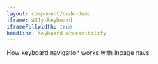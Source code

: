 ```yaml
---
layout: component/code-demo
iframe: a11y-keyboard
iframeFullwidth: true
headline: Keyboard accessibility
---
```



How keyboard navigation works with inpage navs.
